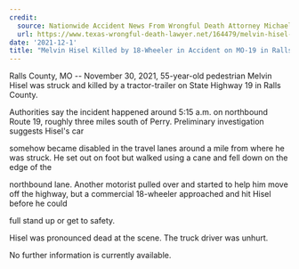 ```yaml
---
credit:
  source: Nationwide Accident News From Wrongful Death Attorney Michael Grossman
  url: https://www.texas-wrongful-death-lawyer.net/164479/melvin-hisel-accident-mo-19-ralls-county.htm
date: '2021-12-1'
title: "Melvin Hisel Killed by 18-Wheeler in Accident on MO-19 in Ralls County"
---
```

Ralls County, MO -- November 30, 2021, 55-year-old pedestrian Melvin Hisel was struck and killed by a tractor-trailer on State Highway 19 in Ralls County.

Authorities say the incident happened around 5:15 a.m. on northbound Route 19, roughly three miles south of Perry. Preliminary investigation suggests Hisel's car 

somehow became disabled in the travel lanes around a mile from where he was struck. He set out on foot but walked using a cane and fell down on the edge of the 

northbound lane. Another motorist pulled over and started to help him move off the highway, but a commercial 18-wheeler approached and hit Hisel before he could 

full stand up or get to safety.

Hisel was pronounced dead at the scene. The truck driver was unhurt.

No further information is currently available.
